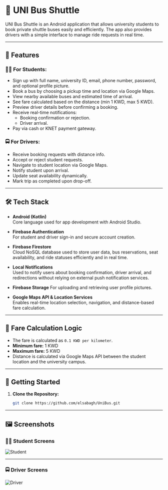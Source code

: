 # 🚌 UNI Bus Shuttle

UNI Bus Shuttle is an Android application that allows university students to book private shuttle buses easily and efficiently. The app also provides drivers with a simple interface to manage ride requests in real time.

---

## 📱 Features

### 👨‍🎓 For Students:
- Sign up with full name, university ID, email, phone number, password, and optional profile picture.
- Book a bus by choosing a pickup time and location via Google Maps.
- View nearby available buses and estimated time of arrival.
- See fare calculated based on the distance (min 1 KWD, max 5 KWD).
- Preview driver details before confirming a booking.
- Receive real-time notifications:
  - Booking confirmation or rejection.
  - Driver arrival.
- Pay via cash or KNET payment gateway.

### 🚍 For Drivers:
- Receive booking requests with distance info.
- Accept or reject student requests.
- Navigate to student location via Google Maps.
- Notify student upon arrival.
- Update seat availability dynamically.
- Mark trip as completed upon drop-off.

---

## 🛠️ Tech Stack

- **Android (Kotlin)**  
  Core language used for app development with Android Studio.

- **Firebase Authentication**  
  For student and driver sign-in and secure account creation.

- **Firebase Firestore**  
  Cloud NoSQL database used to store user data, bus reservations, seat availability, and ride statuses efficiently and in real time.

- **Local Notifications**  
  Used to notify users about booking confirmation, driver arrival, and redirections without relying on external push notification services.

- **Firebase Storage**
  For uploading and retrieving user profile pictures.

- **Google Maps API & Location Services**  
  Enables real-time location selection, navigation, and distance-based fare calculation.

---

## 🧮 Fare Calculation Logic

- The fare is calculated as `0.1 KWD per kilometer`.
- **Minimum fare:** 1 KWD  
- **Maximum fare:** 5 KWD  
- Distance is calculated via Google Maps API between the student location and the university campus.

---

## 🚀 Getting Started

1. **Clone the Repository:**
   ```bash
   git clone https://github.com/elsabagh/UniBus.git

---
## 🖼️ Screenshots

### 👨‍🎓 Student Screens

![Student](images/User%20screen.png)

---

### 🚍 Driver Screens

![Driver](images/Driver%20screen.png)


